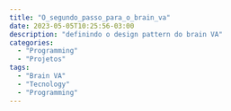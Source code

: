 ```yaml
---
title: "O_segundo_passo_para_o_brain_va"
date: 2023-05-05T10:25:56-03:00
description: "definindo o design pattern do brain VA"
categories:
  - "Programming"
  - "Projetos"
tags:
  - "Brain VA"
  - "Tecnology"
  - "Programming"
---
```



